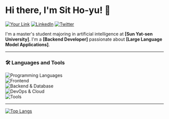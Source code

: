 # Hi there, I'm Sit Ho-yu! 👋

[![Your Link](https://img.shields.io/badge/My_Portfolio-000?style=for-the-badge&logo=ko-fi&logoColor=white)](https://your-portfolio-link.com)
[![LinkedIn](https://img.shields.io/badge/LinkedIn-0077B5?style=for-the-badge&logo=linkedin&logoColor=white)](https://linkedin.com/in/your-profile)
[![Twitter](https://img.shields.io/badge/Twitter-1DA1F2?style=for-the-badge&logo=twitter&logoColor=white)](https://twitter.com/your-handle)

I'm a master's student majoring in artificial intelligence at **[Sun Yat-sen University]**.
I'm a **[Backend Developer]** passionate about **[Large Language Model Applications]**.

---

### 🛠️ Languages and Tools

<p align="left">
    <!-- Programming Languages -->
    <img src="https://skillicons.dev/icons?i=js,python,java,go" alt="Programming Languages" />
    <br/>
    <!-- Frontend -->
    <img src="https://skillicons.dev/icons?i=vue,html,css" alt="Frontend" />
    <br/>
    <!-- Backend & DB -->
    <img src="https://skillicons.dev/icons?i=nodejs,django,mysql,redis,spring" alt="Backend & Database" />
    <br/>
    <!-- DevOps & Cloud -->
    <img src="https://skillicons.dev/icons?i=git,github,gitlab,docker" alt="DevOps & Cloud" />
    <br/>
    <!-- Tools -->
    <img src="https://skillicons.dev/icons?i=vscode,idea,gmail" alt="Tools" />
</p>

---

[![Top Langs](https://github-readme-stats.vercel.app/api/top-langs/?username=anuraghazra&hide=C++)](https://github.com/anuraghazra/github-readme-stats)
